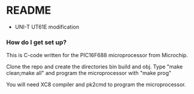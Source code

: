 # README #

* UNI-T UT61E modification

### How do I get set up? ###

This is C-code written for the PIC16F688 microprocessor from Microchip.

Clone the repo and create the directories bin build and obj.
Type "make clean;make all" and program the microprocessor with "make prog"

You will need XC8 compiler and pk2cmd to program the microprocessor.